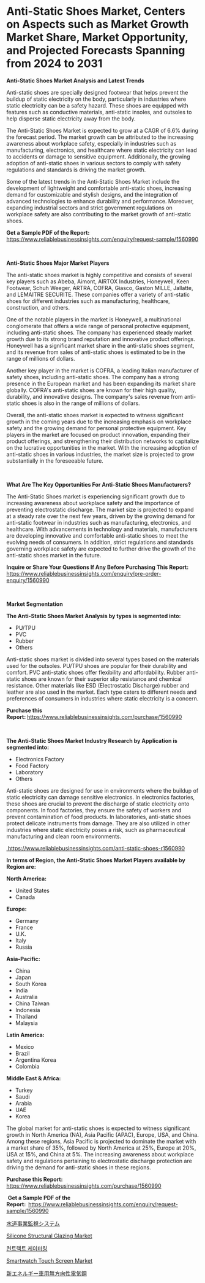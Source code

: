 <p><h1>Anti-Static Shoes Market, Centers on Aspects such as Market Growth Market Share, Market Opportunity, and Projected Forecasts Spanning from 2024 to 2031</h1></p><p><strong>Anti-Static Shoes Market Analysis and Latest Trends</strong></p>
<p><p>Anti-static shoes are specially designed footwear that helps prevent the buildup of static electricity on the body, particularly in industries where static electricity can be a safety hazard. These shoes are equipped with features such as conductive materials, anti-static insoles, and outsoles to help disperse static electricity away from the body.</p><p>The Anti-Static Shoes Market is expected to grow at a CAGR of 6.6% during the forecast period. The market growth can be attributed to the increasing awareness about workplace safety, especially in industries such as manufacturing, electronics, and healthcare where static electricity can lead to accidents or damage to sensitive equipment. Additionally, the growing adoption of anti-static shoes in various sectors to comply with safety regulations and standards is driving the market growth.</p><p>Some of the latest trends in the Anti-Static Shoes Market include the development of lightweight and comfortable anti-static shoes, increasing demand for customizable and stylish designs, and the integration of advanced technologies to enhance durability and performance. Moreover, expanding industrial sectors and strict government regulations on workplace safety are also contributing to the market growth of anti-static shoes.</p></p>
<p><strong>Get a Sample PDF of the Report:&nbsp;</strong> <a href="https://www.reliablebusinessinsights.com/enquiry/request-sample/1560990">https://www.reliablebusinessinsights.com/enquiry/request-sample/1560990</a></p>
<p>&nbsp;</p>
<p><strong>Anti-Static Shoes Major Market Players</strong></p>
<p><p>The anti-static shoes market is highly competitive and consists of several key players such as Abeba, Aimont, AIRTOX Industries, Honeywell, Keen Footwear, Schuh Weeger, ARTRA, COFRA, Giasco, Gaston MILLE, Jallatte, and LEMAITRE SECURITE. These companies offer a variety of anti-static shoes for different industries such as manufacturing, healthcare, construction, and others.</p><p>One of the notable players in the market is Honeywell, a multinational conglomerate that offers a wide range of personal protective equipment, including anti-static shoes. The company has experienced steady market growth due to its strong brand reputation and innovative product offerings. Honeywell has a significant market share in the anti-static shoes segment, and its revenue from sales of anti-static shoes is estimated to be in the range of millions of dollars.</p><p>Another key player in the market is COFRA, a leading Italian manufacturer of safety shoes, including anti-static shoes. The company has a strong presence in the European market and has been expanding its market share globally. COFRA's anti-static shoes are known for their high quality, durability, and innovative designs. The company's sales revenue from anti-static shoes is also in the range of millions of dollars.</p><p>Overall, the anti-static shoes market is expected to witness significant growth in the coming years due to the increasing emphasis on workplace safety and the growing demand for personal protective equipment. Key players in the market are focused on product innovation, expanding their product offerings, and strengthening their distribution networks to capitalize on the lucrative opportunities in the market. With the increasing adoption of anti-static shoes in various industries, the market size is projected to grow substantially in the foreseeable future.</p></p>
<p>&nbsp;</p>
<p><strong>What Are The Key Opportunities For Anti-Static Shoes Manufacturers?</strong></p>
<p><p>The Anti-Static Shoes market is experiencing significant growth due to increasing awareness about workplace safety and the importance of preventing electrostatic discharge. The market size is projected to expand at a steady rate over the next few years, driven by the growing demand for anti-static footwear in industries such as manufacturing, electronics, and healthcare. With advancements in technology and materials, manufacturers are developing innovative and comfortable anti-static shoes to meet the evolving needs of consumers. In addition, strict regulations and standards governing workplace safety are expected to further drive the growth of the anti-static shoes market in the future.</p></p>
<p><strong>Inquire or Share Your Questions If Any Before Purchasing This Report:</strong> <a href="https://www.reliablebusinessinsights.com/enquiry/pre-order-enquiry/1560990">https://www.reliablebusinessinsights.com/enquiry/pre-order-enquiry/1560990</a></p>
<p>&nbsp;</p>
<p><strong>Market Segmentation</strong></p>
<p><strong>The Anti-Static Shoes Market Analysis by types is segmented into:</strong></p>
<p><ul><li>PU/TPU</li><li>PVC</li><li>Rubber</li><li>Others</li></ul></p>
<p><p>Anti-static shoes market is divided into several types based on the materials used for the outsoles. PU/TPU shoes are popular for their durability and comfort. PVC anti-static shoes offer flexibility and affordability. Rubber anti-static shoes are known for their superior slip resistance and chemical resistance. Other materials like ESD (Electrostatic Discharge) rubber and leather are also used in the market. Each type caters to different needs and preferences of consumers in industries where static electricity is a concern.</p></p>
<p><strong>Purchase this Report:&nbsp;</strong><a href="https://www.reliablebusinessinsights.com/purchase/1560990">https://www.reliablebusinessinsights.com/purchase/1560990</a></p>
<p>&nbsp;</p>
<p><strong>The Anti-Static Shoes Market Industry Research by Application is segmented into:</strong></p>
<p><ul><li>Electronics Factory</li><li>Food Factory</li><li>Laboratory</li><li>Others</li></ul></p>
<p><p>Anti-static shoes are designed for use in environments where the buildup of static electricity can damage sensitive electronics. In electronics factories, these shoes are crucial to prevent the discharge of static electricity onto components. In food factories, they ensure the safety of workers and prevent contamination of food products. In laboratories, anti-static shoes protect delicate instruments from damage. They are also utilized in other industries where static electricity poses a risk, such as pharmaceutical manufacturing and clean room environments.</p></p>
<p><a href="https://www.reliablebusinessinsights.com/anti-static-shoes-r1560990">&nbsp;https://www.reliablebusinessinsights.com/anti-static-shoes-r1560990</a></p>
<p><strong>In terms of Region, the Anti-Static Shoes Market Players available by Region are:</strong></p>
<p>
    <p> <strong> North America: </strong>
        <ul>
            <li>United States</li>
            <li>Canada</li>
        </ul>
        </p> 
    <p> <strong> Europe: </strong>
        <ul>
            <li>Germany</li>
            <li>France</li>
            <li>U.K.</li>
            <li>Italy</li>
            <li>Russia</li>
        </ul>
        </p> 
    <p> <strong> Asia-Pacific: </strong>
        <ul>
            <li>China</li>
            <li>Japan</li>
            <li>South Korea</li>
            <li>India</li>
            <li>Australia</li>
            <li>China Taiwan</li>
            <li>Indonesia</li>
            <li>Thailand</li>
            <li>Malaysia</li>
        </ul>
        </p> 
    <p> <strong> Latin America: </strong>
        <ul>
            <li>Mexico</li>
            <li>Brazil</li>
            <li>Argentina Korea</li>
            <li>Colombia</li>
        </ul>
        </p> 
    <p> <strong> Middle East & Africa: </strong>
        <ul>
            <li>Turkey</li>
            <li>Saudi</li>
            <li>Arabia</li>
            <li>UAE</li>
            <li>Korea</li>
        </ul>
    </p>
    </p>
<p><p>The global market for anti-static shoes is expected to witness significant growth in North America (NA), Asia Pacific (APAC), Europe, USA, and China. Among these regions, Asia Pacific is projected to dominate the market with a market share of 35%, followed by North America at 25%, Europe at 20%, USA at 15%, and China at 5%. The increasing awareness about workplace safety and regulations pertaining to electrostatic discharge protection are driving the demand for anti-static shoes in these regions.</p></p>
<p><strong>Purchase this Report: </strong><a href="https://www.reliablebusinessinsights.com/purchase/1560990">https://www.reliablebusinessinsights.com/purchase/1560990</a></p>
<p>&nbsp;<strong>Get a Sample PDF of the Report:&nbsp;&nbsp;</strong><a href="https://www.reliablebusinessinsights.com/enquiry/request-sample/1560990">https://www.reliablebusinessinsights.com/enquiry/request-sample/1560990</a></p>
<p><strong></strong></p>
<p><p><a href="https://github.com/VinceMarvin1/Market-Research-Report-List-1/blob/main/882654191480.md">水道事業監視システム</a></p><p><a href="https://github.com/nicoletavirag/Market-Research-Report-List-3/blob/main/silicone-structural-glazing-market.md">Silicone Structural Glazing Market</a></p><p><a href="https://github.com/hasanrajibul387/Market-Research-Report-List-1/blob/main/952899583961.md">컨트랙트 케이터링</a></p><p><a href="https://issuu.com/reportprime-2/docs/smartwatch-touch-screen-market-size-2030.pptx">Smartwatch Touch Screen Market</a></p><p><a href="https://github.com/alyle7648/Market-Research-Report-List-1/blob/main/901175991043.md">新エネルギー車用無方向性電気鋼</a></p></p>